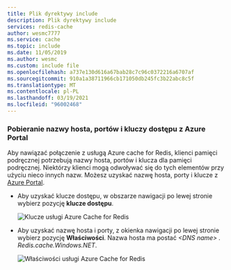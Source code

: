 ```yaml
---
title: Plik dyrektywy include
description: Plik dyrektywy include
services: redis-cache
author: wesmc7777
ms.service: cache
ms.topic: include
ms.date: 11/05/2019
ms.author: wesmc
ms.custom: include file
ms.openlocfilehash: a737e130d616a67bab28c7c96c0372216a6707af
ms.sourcegitcommit: 910a1a38711966cb171050db245fc3b22abc8c5f
ms.translationtype: MT
ms.contentlocale: pl-PL
ms.lasthandoff: 03/19/2021
ms.locfileid: "96002468"
---
```

### <a name="retrieve-host-name-ports-and-access-keys-from-the-azure-portal"></a>Pobieranie nazwy hosta, portów i kluczy dostępu z Azure Portal

Aby nawiązać połączenie z usługą Azure cache for Redis, klienci pamięci podręcznej potrzebują nazwy hosta, portów i klucza dla pamięci podręcznej. Niektórzy klienci mogą odwoływać się do tych elementów przy użyciu nieco innych nazw. Możesz uzyskać nazwę hosta, porty i klucze z [Azure Portal](https://portal.azure.com).

- Aby uzyskać klucze dostępu, w obszarze nawigacji po lewej stronie wybierz pozycję **klucze dostępu**. 
  
  ![Klucze usługi Azure Cache for Redis](media/redis-cache-access-keys/redis-cache-keys.png)

- Aby uzyskać nazwę hosta i porty, z okienka nawigacji po lewej stronie wybierz pozycję **Właściwości**. Nazwa hosta ma postać *\<DNS name> . Redis.cache.Windows.NET*.

  ![Właściwości usługi Azure Cache for Redis](media/redis-cache-access-keys/redis-cache-hostname-ports.png)

